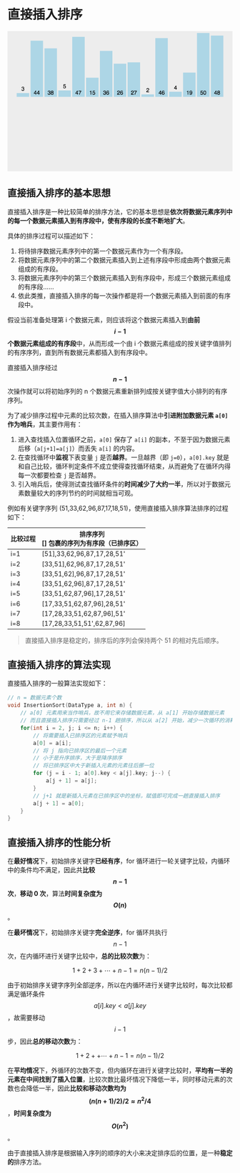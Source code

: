 # 直接插入排序

<img src="./images/直接插入排序.gif" style="zoom:67%;" />

## 直接插入排序的基本思想

直接插入排序是一种比较简单的排序方法，它的基本思想是**依次将数据元素序列中的每一个数据元素插入到有序段中，使有序段的长度不断地扩大**。

具体的排序过程可以描述如下：

1. 将待排序数据元素序列中的第一个数据元素作为一个有序段。
2. 将数据元素序列中的第二个数据元素插入到上述有序段中形成由两个数据元素组成的有序段。
3. 将数据元素序列中的第三个数据元素插入到有序段中，形成三个数据元素组成的有序段……
4. 依此类推，直接插入排序的每一次操作都是将一个数据元素插入到前面的有序段中。

假设当前准备处理第 i 个数据元素，则应该将这个数据元素插入到**由前 $$i-1$$ 个数据元素组成的有序段**中，从而形成一个由 i 个数据元素组成的按关键字值排列的有序序列，直到所有数据元素都插入到有序段中。

直接插入排序经过 **$$n-1$$** 次操作就可以将初始序列的 n 个数据元素重新排列成按关键字值大小排列的有序序列。

为了减少排序过程中元素的比较次数，在插入排序算法中**引进附加数据元素 `a[0]` 作为哨兵**，其主要作用有：

1. 进入查找插入位置循环之前，`a[0]` 保存了 `a[i]` 的副本，不至于因为数据元素后移（`a[j+1]=a[j]`）而丢失 `a[i]` 的内容。
2. 在查找循环中**监视**下表变量 `j` 是否**越界**。一旦越界（即 `j=0`），`a[0].key` 就是和自己比较，循环判定条件不成立使得查找循环结束，从而避免了在循环内得每一次都要检查 `j` 是否越界。
3. 引入哨兵后，使得测试查找循环条件的**时间减少了大约一半**，所以对于数据元素数量较大的序列节约的时间就相当可观。

例如有关键字序列 (51,33,62,96,87,17,18,51)，使用直接插入排序算法排序的过程如下：

| 比较过程 | 排序序列<br />[] 包裹的序列为有序段（已排序区） |
| -------- | ----------------------------------------------- |
| i=1      | [51],33,62,96,87,17,28,51'                      |
| i=2      | [33,51],62,96,87,17,28,51'                      |
| i=3      | [33,51,62],96,87,17,28,51'                      |
| i=4      | [33,51,62,96],87,17,28,51'                      |
| i=5      | [33,51,62,87,96],17,28,51'                      |
| i=6      | [17,33,51,62,87,96],28,51'                      |
| i=7      | [17,28,33,51,62,87,96],51'                      |
| i=8      | [17,28,33,51,51',62,87,96]                      |

> 直接插入排序是稳定的，排序后的序列会保持两个 51 的相对先后顺序。

## 直接插入排序的算法实现

直接插入排序的一般算法实现如下：

```c
// n = 数据元素个数
void InsertionSort(DataType a, int n) {
    // a[0] 元素用来当作哨兵，故不用它来存储数据元素，从 a[1] 开始存储数据元素
    // 而且直接插入排序只需要经过 n-1 趟排序，所以从 a[2] 开始，减少一次循环的消耗
	for(int i = 2, j; i <= n; i++) {
        // 将需要插入已排序区的元素赋予哨兵
		a[0] = a[i];
        // 将 j 指向已排序区的最后一个元素
        // 小于是升序排序，大于是降序排序
        // 将已排序区中大于新插入元素的元素往后挪一位
        for (j = i - 1; a[0].key < a[j].key; j--) {
			a[j + 1] = a[j];
        }
        // j+1 就是新插入元素在已排序区中的坐标，赋值即可完成一趟直接插入排序
		a[j + 1] = a[0];
	}
}
```

## 直接插入排序的性能分析

在**最好情况**下，初始排序关键字**已经有序**，for 循环进行一轮关键字比较，内循环中的条件均不满足，因此共**比较 $$n-1$$ 次**，**移动 0 次**，算法**时间复杂度为 $$O(n)$$**。

在**最坏情况**下，初始排序关键字**完全逆序**，for 循环共执行 $$n-1$$ 次，在内循环进行关键字比较中，**总的比较次数**为：

$$
1+2+3+{\cdots}+n-1 = n(n-1)/2
$$

由于初始排序关键字序列全部逆序，所以在内循环进行关键字比较时，每次比较都满足循环条件 $$a[i].key<a[j].key$$，故需要移动 $$i-1$$ 步，因此**总的移动次数**为：

$$
1+2++{\cdots}+n-1=n(n-1)/2
$$

在**平均情况**下，外循环的次数不变，但内循环在进行关键字比较时，**平均有一半的元素在中间找到了插入位置**，比较次数比最坏情况下降低一半，同时移动元素的次数也会降低一半，因此**比较和移动次数均为 $$(n(n+1)/2)/2{\approx}n^{2}/4$$**，**时间复杂度为 $$O(n^2)$$**。

由于直接插入排序是根据输入序列的顺序的大小来决定排序后的位置，是一种**稳定的**排序方法。